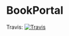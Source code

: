BookPortal
===
Travis:   [![Travis](https://travis-ci.org/ravengerUA/BookPortal.svg?branch=dev)](https://travis-ci.org/ravengerUA/BookPortal)